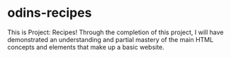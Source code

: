 # odins-recipes
This is Project: Recipes! Through the completion of this project,
I will have demonstrated an understanding and partial mastery
of the main HTML concepts and elements that make up a basic website.